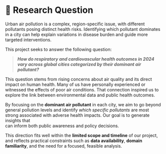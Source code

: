 # 🔎 Research Question

Urban air pollution is a complex, region-specific issue, with different pollutants
posing distinct health risks. Identifying which pollutant dominates in a city
can help explain variations in disease burden and guide more targeted interventions.

This project seeks to answer the following question:

> ***How do respiratory and cardiovascular health outcomes in 2024 vary across global
cities categorized by their dominant air pollutant?***

This question stems from rising concerns about air quality and its direct impact
on human health. Many of us have personally experienced or witnessed the effects
of poor air conditions. That connection inspired us to explore the link between
environmental data and public health outcomes.

By focusing on the **dominant air pollutant** in each city, we aim to go beyond
general pollution levels and identify *which specific pollutants* are most strong
associated with adverse health impacts. Our goal is to generate insights that  
can inform both public awareness and policy decisions.

This direction fits well within the **limited scope and timeline** of our project,
and reflects practical constraints such as **data availability**, **domain
familiarity**, and the need for a focused, feasible analysis.
